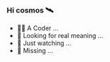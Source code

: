 ### Hi cosmos 🛰️

- :technologist: A Coder ...
- :thinking: Looking for real meaning ...
- :telescope: Just watching ...
- :milky_way: Missing ...
